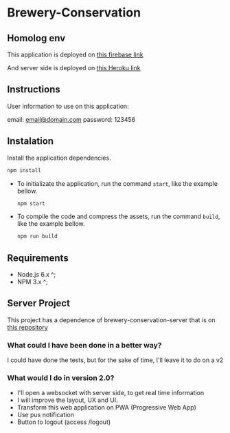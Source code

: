 # Brewery-Conservation

## Homolog env
This application is deployed on [this firebase link](https://brewery-conservation.firebaseapp.com/panel)

And server side is deployed on [this Heroku link](https://dry-plateau-42363.herokuapp.com)

## Instructions
User information to use on this application:

email: email@domain.com
password: 123456 

## Instalation

Install the application dependencies.

```bash
npm install
```

- To initializate the application, run the command `start`, like the example bellow.

  ```bash
  npm start
  ```

- To compile the code and compress the assets, run the command `build`, like the example bellow.

  ```bash
  npm run build
  ```

## Requirements

- Node.js 6.x ^;
- NPM 3.x ^;


## Server Project

This project has a dependence of brewery-conservation-server that is on [this repository](https://github.com/aldo-jr/brewery-conservation-server)  

### What could I have been done in a better way?

I could have done the tests, but for the sake of time, I'll leave it to do on a v2

### What would I do in version 2.0?

- I'll open a websocket with server side, to get real time information
- I will improve the layout, UX and UI.
- Transform this web application on PWA (Progressive Web App)
- Use pus notification
- Button to logout (access /logout)
